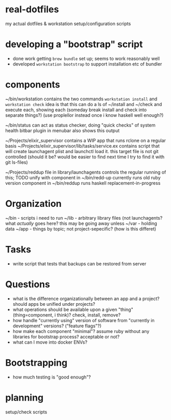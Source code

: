 # real-dotfiles

my actual dotfiles & workstation setup/configuration scripts

# developing a "bootstrap" script
- done work getting `brew bundle` set up; seems to work reasonably well
- developed `workstation bootstrap` to support installation etc of bundler

# components

~/bin/workstation contains the two commands `workstation install` and `workstation check`
idea is that this can do a ls of ~/install and ~/check and execute each, showing each
(someday break install and check into separate things?)
(use proplellor instead once i know haskell well enough?)

~/bin/status can act as status checker, doing "quick checks" of system health
bitbar plugin in menubar also shows this output

~/Projects/elixir_supervisor contains a WIP app that runs rclone on a regular basis
~/Projects/elixir_supervisor/lib/tasks/service.ex contains script that will create launchagent plist and
launchctl load it. this target file is not git controlled (should it be? would be easier to find next time I try to find it with git ls-files)

~/Projects/reddup
file in library/launchagents controls the regular running of this; TODO unify with
component in ~/bin/redd-up currently runs old ruby version
component in ~/bin/reddup runs haskell replacement-in-progress

# Organization

~/bin - scripts i need to run
~/lib - arbitrary library files (not launchagents? what *actually* goes here? this may be going away unless
~/var - holding data
~/app - things by topic; not project-sepecific? (how is this differet)

# Tasks

- write script that tests that backups can be restored from server

# Questions

- what is the difference organizationally between an app and a project? should apps be unified under projects?
- what operations should be available upon a given "thing" (thing=component, i think)? check, install, remove?
- how handle "currently using" version of software from "currently in development" versions? ("feature flags"?)
- how make each component "minimal"? assume ruby without any libraries for bootstrap process? acceptable or not?
- what can I move into docker ENVs?

# Bootstrapping
- how much testing is "good enough"?

# planning
setup/check scripts
